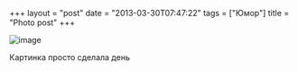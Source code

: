 +++
layout = "post"
date = "2013-03-30T07:47:22"
tags = ["Юмор"]
title = "Photo post"
+++

![image](/blog/2013/03/monday.jpg)

Картинка просто сделала день